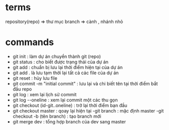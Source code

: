 # terms
repository(repo) => thư mục
branch  => cành , nhánh nhỏ
# commands
- git init : làm dự  án chuyển thành git (repo)
- git status : cho biết được trạng thái của dự án
- git add : chuẩn bị lưu lại thời điểm hiện tại của dự án
- git add . là lưu tạm thời lại tất cả các file của dự án
- git reset : hủy lưu file 
- git commit -m "initial commit" : lưu lại và chi biết tên tại thời điểm bắt đầu repo
- git log : xem lại lịch sử commit
- git log --oneline : xem lại commit một các thu gọn
- git checkout (id-git..oneline) : trở lại thời điểm bạn đầu
- git checkout master : qoay lại hiện tại
-git branch : mặc định master
-git checkout -b (tên branch) : tạo branch mới
- git merge dev : tổng hợp branch của dev sang master 